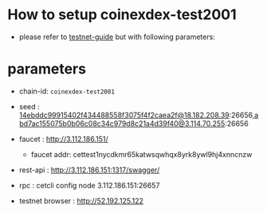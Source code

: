 # How to setup coinexdex-test2001

- please refer to [testnet-guide](https://github.com/coinexchain/testnets/blob/master/coinexdex-test/testnet-guide.md) but with following parameters:

# parameters

- chain-id:          `coinexdex-test2001`

- seed              : 14ebddc99915402f434488558f3075f4f2caea2f@18.182.208.39:26656,abd7ac155075b0b06c08c34c979d8c21a4d39f40@3.114.70.255:26656
- faucet            : http://3.112.186.151/
  - faucet addr: cettest1nycdkmr65katwsqwhqx8yrk8ywl9hj4xnncnzw
- rest-api          : http://3.112.186.151:1317/swagger/
- rpc               : cetcli config node 3.112.186.151:26657
- testnet browser   : http://52.192.125.122
